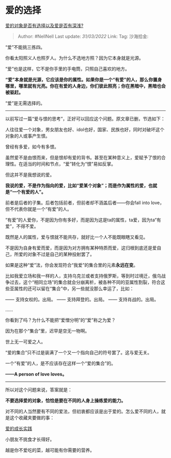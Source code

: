 # 爱的选择
[爱的对象是否有选择以及爱是否有深浅?](https://www.zhihu.com/question/524163583/answer/2407823439)

> Author: #NellNell
> Last update: *31/03/2022*
> Link:
> Tag:
> 沙海拾金:

“爱”不能挑三拣四。

你看太阳照义人也照歹人。为什么不选地方照？因为它本身就是光源。

“爱”也是这样，它不是你手里的手电筒，只照自己喜欢的地方。

**“爱”本身就是光源，它应该是你的属性。如果你是一个“有爱”的人，那么你置身哪里，哪里就有光亮。你在有爱的人身边，你们彼此照亮；你在黑暗中，黑暗也会被驱赶。**

“爱”是无需选择的。

---

以前写过一篇“爱与恨的思考”，正好可以回应这个问题。原文章已删，节选如下：

人往往爱一个对象，男女朋友也好、idol也好，国家、民族也好，同时对破坏这个对象的人或事产生恨。

曾经有多爱，如今有多恨。

虽然爱不是由恨而来，但是恨却有爱的背书。甚至在某种意义上，爱赋予了恨的合理性。在适当的时间和节点，“爱”转化为“恨”易如反掌。

但这并不是我想说的爱。

**我说的爱，不是作为指向的爱，比如“爱某个对象”；而是作为属性的爱，也就是“一个有爱的人”。**

前者是后者的子集。后者包括前者，但前者却不涵盖后者——你会fall into love，但不代表你就是一个“有爱”的人。

“有爱”的人爱你，不是因为你有多好，而是因为这是ta的属性，ta爱，因为ta“有爱”，不得不爱。

既然是人的属性，爱与恨就不能共存，就好比一个人不能既眼瞎又看见。

不是因为自身有爱而爱，而是因为对方拥有某种特质而爱，这归根到底还是爱自己，所爱的对象不过是自己的某种投射罢了。

如果是这种“爱”法，你会发现符合“我爱”的集合里的元素**永远在变**。

比如我爱立场和我一样的人，支持乌克兰或者支持俄罗斯，等到时过境迁，俄乌战争过去，这个“相同立场”的集合就会分崩离析，被各种不同的亚属性割裂，符合这些亚属性的还可以留在“集合”中，另一些就没那么幸运了，比如：

—— 支持女权的。出局。
—— 支持拜登的。出局。
—— 支持肖战的。出局。

……

你看到了吗？为什么不能把“爱憎分明”的“爱”称之为爱？

因为在那个“集合”里，迟早是空无一物啊。

世上无一可爱之人。

“爱的集合”只不过是装满了一个又一个指向自己的符号罢了。这与爱无关。

一个“有爱”的人，是不应该存在这样一个“爱的集合”的。

**——A person of love loves。**

---

所以对这个问题来说，答案就是：

**不要选择爱的对象，恰恰是要在不同的人身上操练爱的能力。**

对不同的人当然要有不同的爱法，但初衷都应该是出于爱的。怎么爱不同的人，就是这个收藏夹要做的事：

[爱的成长实践](https://www.zhihu.com/collection/569999776)

小朋友不挑食才长得好。

越是你不爱吃的菜，越可能有你需要的营养。
